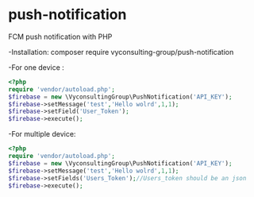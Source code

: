 # push-notification
FCM push notification with PHP

-Installation:
 composer require vyconsulting-group/push-notification
 
-For one device :
```php
<?php
require 'vendor/autoload.php';
$firebase = new \VyconsultingGroup\PushNotification('API_KEY');
$firebase->setMessage('test','Hello wolrd',1,1);
$firebase->setField('User_Token');
$firebase->execute();
```
-For multiple device:
```php
<?php
require 'vendor/autoload.php';
$firebase = new \VyconsultingGroup\PushNotification('API_KEY');
$firebase->setMessage('test','Hello wolrd',1,1);
$firebase->setFields('Users_Token');//Users_token should be an json
$firebase->execute();
```
